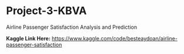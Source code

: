 # Project-3-KBVA
Airline Passenger Satisfaction Analysis and Prediction

**Kaggle Link Here:** https://www.kaggle.com/code/besteaydoan/airline-passenger-satisfaction
